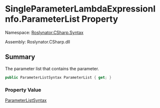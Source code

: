 # SingleParameterLambdaExpressionInfo\.ParameterList Property

Namespace: [Roslynator.CSharp.Syntax](../../README.md)

Assembly: Roslynator\.CSharp\.dll

## Summary

The parameter list that contains the parameter\.

```csharp
public ParameterListSyntax ParameterList { get; }
```

### Property Value

[ParameterListSyntax](https://docs.microsoft.com/en-us/dotnet/api/microsoft.codeanalysis.csharp.syntax.parameterlistsyntax)

